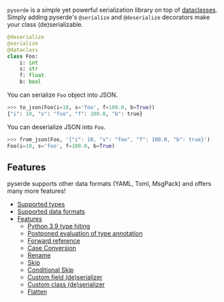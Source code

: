 
`pyserde` is a simple yet powerful serialization library on top of [dataclasses](https://docs.python.org/3/library/dataclasses.html). Simply adding pyserde's `@serialize` and `@deserialize` decorators make your class (de)serializable.

```python
@deserialize
@serialize
@dataclass
class Foo:
    i: int
    s: str
    f: float
    b: bool
```

You can serialize `Foo` object into JSON.

```python
>>> to_json(Foo(i=10, s='foo', f=100.0, b=True))
{"i": 10, "s": "foo", "f": 100.0, "b": true}
```

You can deserialize JSON into `Foo`.
```python
>>> from_json(Foo, '{"i": 10, "s": "foo", "f": 100.0, "b": true}')
Foo(i=10, s='foo', f=100.0, b=True)
```

## Features

pyserde supports other data formats (YAML, Toml, MsgPack) and offers many more features!

- [Supported types](supported-types.md)
- [Supported data formats](supported-data-formats.md)
- [Features](features/summary.md)
    - [Python 3.9 type hiting](features/python3.9-type-hinting.md)
    - [Postponed evaluation of type annotation](features/postponed-evaluation-of-type-annotation.md)
    - [Forward reference](features/forward-reference.md)
    - [Case Conversion](features/case-conversion.md)
    - [Rename](features/rename.md)
    - [Skip](features/skip.md)
    - [Conditional Skip](features/conditional-skip.md)
    - [Custom field (de)serializer](features/custom-field-serializer.md)
    - [Custom class (de)serializer](features/custom-class-serializer.md)
    - [Flatten](features/flatten.md)
